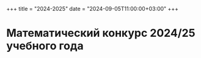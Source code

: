 +++
title = "2024-2025"
date = "2024-09-05T11:00:00+03:00"
+++
# Математический конкурс 2024/25 учебного года
